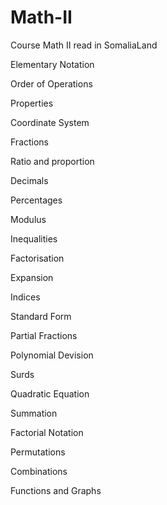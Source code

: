 # Math-II
Course Math II read in SomaliaLand

Elementary Notation

Order of Operations

Properties

Coordinate System

Fractions

Ratio and proportion

Decimals

Percentages

Modulus

Inequalities

Factorisation

Expansion

Indices

Standard Form

Partial Fractions

Polynomial Devision

Surds

Quadratic Equation

Summation

Factorial Notation

Permutations

Combinations

Functions and Graphs
